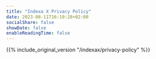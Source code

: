 ```yaml
---
title: "Indexa X Privacy Policy"
date: 2023-08-11T16:19:28+02:00
socialShare: false
showDate: false
enableReadingTime: false
---
```



{{% include_original_version "/indexax/privacy-policy" %}}